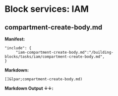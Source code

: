 # Block services: IAM
## compartment-create-body.md
**Manifest:**
```
"include": {
     "iam-compartment-create-body.md":"/building-blocks/tasks/iam/compartment-create-body.md",
}
```

**Markdown:**
```
[]&lpar;compartment-create-body.md)
```

**Markdown Output &#8595;&#8595;:**
 
[](include:iam-compartment-create-body.md)
 
